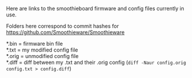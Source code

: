 Here are links to the smoothieboard firmware and config files currently in use.

Folders here correspond to commit hashes for https://github.com/Smoothieware/Smoothieware

*.bin = firmware bin file  
*.txt = my modified config file  
*.orig = unmodified config file  
*.diff = diff between my .txt and their .orig config (`diff -Naur config.orig config.txt > config.diff`)

